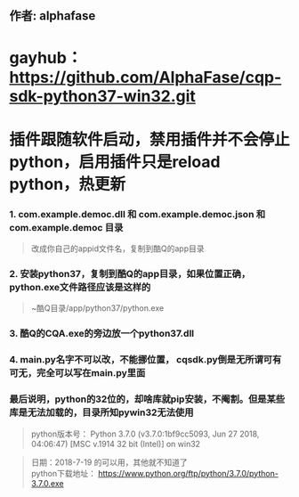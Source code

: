 ## 作者: alphafase
# gayhub：https://github.com/AlphaFase/cqp-sdk-python37-win32.git

# 插件跟随软件启动，禁用插件并不会停止python，启用插件只是reload python，热更新

### 1. com.example.democ.dll 和 com.example.democ.json 和com.example.democ 目录  
>    改成你自己的appid文件名，复制到酷Q的app目录  
 


### 2. 安装python37，复制到酷Q的app目录，如果位置正确，python.exe文件路径应该是这样的    
>    ~酷Q目录/app/python37/python.exe     


### 3. 酷Q的CQA.exe的旁边放一个python37.dll  


### 4. main.py名字不可以改，不能挪位置， cqsdk.py倒是无所谓可有可无，完全可以写在main.py里面    
  

### 最后说明，python的32位的，却啥库就pip安装，不阉割。但是某些库是无法加载的，目录所知pywin32无法使用  
>  python版本号： 
>  Python 3.7.0 (v3.7.0:1bf9cc5093, Jun 27 2018, 04:06:47) [MSC v.1914 32 bit (Intel)] on win32   

> 日期：2018-7-19 的可以用，其他就不知道了  
> python下载地址： https://www.python.org/ftp/python/3.7.0/python-3.7.0.exe  